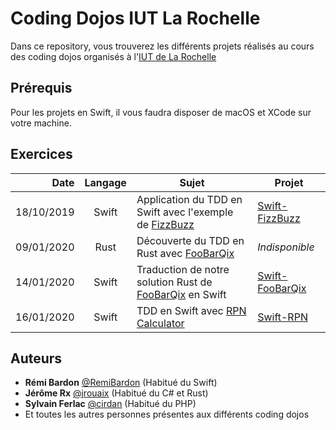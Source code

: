 # Coding Dojos IUT La Rochelle

Dans ce repository, vous trouverez les différents projets réalisés au cours des coding dojos organisés à l'[IUT de La Rochelle](http://www.iut-larochelle.fr)

## Prérequis

Pour les projets en Swift, il vous faudra disposer de macOS et XCode sur votre machine.

## Exercices

|Date      |Langage|Sujet                                                                                            |Projet                            |
|---------:|:-----:|-------------------------------------------------------------------------------------------------|----------------------------------|
|18/10/2019|Swift  |Application du TDD en Swift avec l'exemple de [FizzBuzz](https://en.wikipedia.org/wiki/Fizz_buzz)|[Swift-FizzBuzz](Swift-FizzBuzz)  |
|09/01/2020|Rust   |Découverte du TDD en Rust avec [FooBarQix](http://codingdojo.org/kata/FooBarQix/)                |*Indisponible*                    |
|14/01/2020|Swift  |Traduction de notre solution Rust de [FooBarQix](http://codingdojo.org/kata/FooBarQix/) en Swift |[Swift-FooBarQix](Swift-FooBarQix)|
|16/01/2020|Swift  |TDD en Swift avec [RPN Calculator](http://codingdojo.org/kata/RPN/)                              |[Swift-RPN](Swift-RPN)            |

## Auteurs

* **Rémi Bardon** [@RemiBardon](https://github.com/RemiBardon) (Habitué du Swift)
* **Jérôme Rx** [@jrouaix](https://github.com/jrouaix) (Habitué du C# et Rust)
* **Sylvain Ferlac** [@cirdan](https://github.com/cirdan) (Habitué du PHP)
* Et toutes les autres personnes présentes aux différents coding dojos
